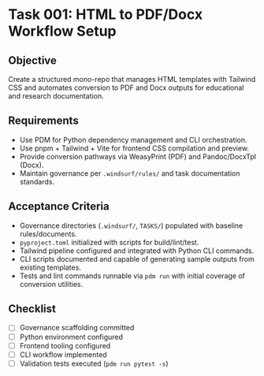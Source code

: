 # Task 001: HTML to PDF/Docx Workflow Setup

## Objective
Create a structured mono-repo that manages HTML templates with Tailwind CSS and automates conversion to PDF and Docx outputs for educational and research documentation.

## Requirements
- Use PDM for Python dependency management and CLI orchestration.
- Use pnpm + Tailwind + Vite for frontend CSS compilation and preview.
- Provide conversion pathways via WeasyPrint (PDF) and Pandoc/DocxTpl (Docx).
- Maintain governance per `.windsurf/rules/` and task documentation standards.

## Acceptance Criteria
- Governance directories (`.windsurf/`, `TASKS/`) populated with baseline rules/documents.
- `pyproject.toml` initialized with scripts for build/lint/test.
- Tailwind pipeline configured and integrated with Python CLI commands.
- CLI scripts documented and capable of generating sample outputs from existing templates.
- Tests and lint commands runnable via `pdm run` with initial coverage of conversion utilities.

## Checklist
- [ ] Governance scaffolding committed
- [ ] Python environment configured
- [ ] Frontend tooling configured
- [ ] CLI workflow implemented
- [ ] Validation tests executed (`pdm run pytest -s`)
